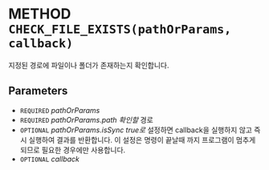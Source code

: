 # METHOD `CHECK_FILE_EXISTS(pathOrParams, callback)`
지정된 경로에 파일이나 폴더가 존재하는지 확인합니다.

## Parameters
* `REQUIRED` *pathOrParams*
* `REQUIRED` *pathOrParams.path	확인할* 경로
* `OPTIONAL` *pathOrParams.isSync	true로* 설정하면 callback을 실행하지 않고 즉시 실행하여 결과를 반환합니다. 이 설정은 명령이 끝날때 까지 프로그램이 멈추게 되므로 필요한 경우에만 사용합니다.
* `OPTIONAL` *callback*
